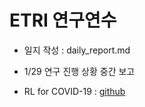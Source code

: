 # ETRI 연구연수
- 일지 작성 : daily_report.md  
- 1/29 연구 진행 상황 중간 보고

- RL for COVID-19 : [github](https://github.com/hyerinshelly/RL_COVID-19_Korea)  
